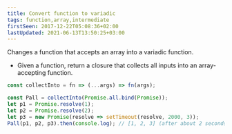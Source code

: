 ```yaml
---
title: Convert function to variadic
tags: function,array,intermediate
firstSeen: 2017-12-22T05:08:36+02:00
lastUpdated: 2021-06-13T13:50:25+03:00
---
```


Changes a function that accepts an array into a variadic function.

- Given a function, return a closure that collects all inputs into an array-accepting function.

```js
const collectInto = fn => (...args) => fn(args);
```

```js
const Pall = collectInto(Promise.all.bind(Promise));
let p1 = Promise.resolve(1);
let p2 = Promise.resolve(2);
let p3 = new Promise(resolve => setTimeout(resolve, 2000, 3));
Pall(p1, p2, p3).then(console.log); // [1, 2, 3] (after about 2 seconds)
```
